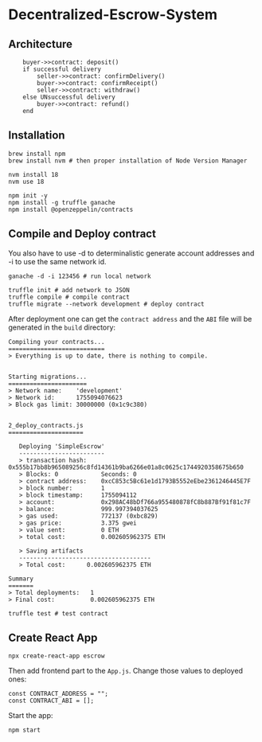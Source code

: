 # Decentralized-Escrow-System

## Architecture
```
    buyer->>contract: deposit() 
    if successful delivery
        seller->>contract: confirmDelivery()
        buyer->>contract: confirmReceipt()
        seller->>contract: withdraw()
    else UNsuccessful delivery
        buyer->>contract: refund()
    end
```

## Installation

```
brew install npm
brew install nvm # then proper installation of Node Version Manager

nvm install 18
nvm use 18

npm init -y
npm install -g truffle ganache
npm install @openzeppelin/contracts
```

## Compile and Deploy contract

You also have to use -d to determinalistic generate account addresses and -i to use the same network id.

```
ganache -d -i 123456 # run local network
```

```
truffle init # add network to JSON
truffle compile # compile contract
truffle migrate --network development # deploy contract
```
After deployment one can get the ```contract address``` and the ```ABI``` file will be generated in the ```build``` directory:

```
Compiling your contracts...
===========================
> Everything is up to date, there is nothing to compile.


Starting migrations...
======================
> Network name:    'development'
> Network id:      1755094076623
> Block gas limit: 30000000 (0x1c9c380)


2_deploy_contracts.js
=====================

   Deploying 'SimpleEscrow'
   ------------------------
   > transaction hash:    0x555b17bb8b965089256c8fd14361b9ba6266e01a8c0625c1744920358675b650
   > Blocks: 0            Seconds: 0
   > contract address:    0xcC853c5Bc61e1d1793B5552eEbe2361246445E7F
   > block number:        1
   > block timestamp:     1755094112
   > account:             0x298AC48bDf766a955480878fC8b887Bf91f81c7F
   > balance:             999.997394037625
   > gas used:            772137 (0xbc829)
   > gas price:           3.375 gwei
   > value sent:          0 ETH
   > total cost:          0.002605962375 ETH

   > Saving artifacts
   -------------------------------------
   > Total cost:      0.002605962375 ETH

Summary
=======
> Total deployments:   1
> Final cost:          0.002605962375 ETH
```

```
truffle test # test contract
```
## Create React App

```
npx create-react-app escrow
```

Then add frontend part to the ```App.js```.
Change those values to deployed ones:

```
const CONTRACT_ADDRESS = ""; 
const CONTRACT_ABI = [];
```
Start the app:

```
npm start
```
